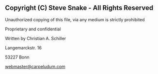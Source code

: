 ## Copyright (C) Steve Snake - All Rights Reserved
Unauthorized copying of this file, via any medium is strictly prohibited

Proprietary and confidential

Written by Christian A. Schiller

Langemarckstr. 16

53227 Bonn

webmaster@carpeludum.com
